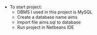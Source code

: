 - To start project:
	+ DBMS I used in this project is MySQL
	+ Create a database name aims 
	+ Import file aims.sql to database
	+ Run project in Netbeans IDE 
